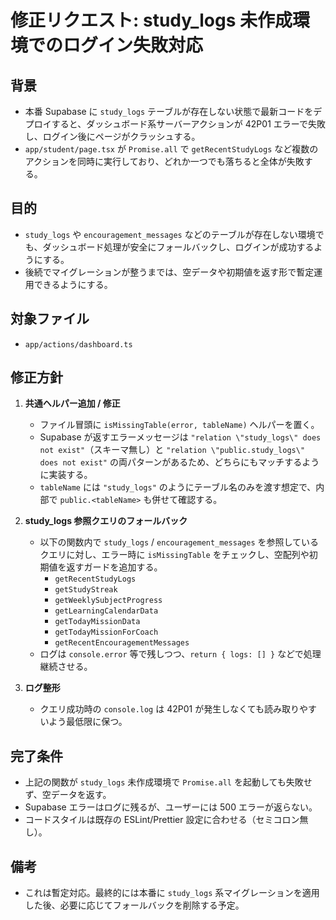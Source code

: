 # 修正リクエスト: study_logs 未作成環境でのログイン失敗対応

## 背景
- 本番 Supabase に `study_logs` テーブルが存在しない状態で最新コードをデプロイすると、ダッシュボード系サーバーアクションが 42P01 エラーで失敗し、ログイン後にページがクラッシュする。
- `app/student/page.tsx` が `Promise.all` で `getRecentStudyLogs` など複数のアクションを同時に実行しており、どれか一つでも落ちると全体が失敗する。

## 目的
- `study_logs` や `encouragement_messages` などのテーブルが存在しない環境でも、ダッシュボード処理が安全にフォールバックし、ログインが成功するようにする。
- 後続でマイグレーションが整うまでは、空データや初期値を返す形で暫定運用できるようにする。

## 対象ファイル
- `app/actions/dashboard.ts`

## 修正方針
1. **共通ヘルパー追加 / 修正**  
   - ファイル冒頭に `isMissingTable(error, tableName)` ヘルパーを置く。  
   - Supabase が返すエラーメッセージは `"relation \"study_logs\" does not exist"`（スキーマ無し）と `"relation \"public.study_logs\" does not exist"` の両パターンがあるため、どちらにもマッチするように実装する。  
   - `tableName` には `"study_logs"` のようにテーブル名のみを渡す想定で、内部で `public.<tableName>` も併せて確認する。

2. **study_logs 参照クエリのフォールバック**  
   - 以下の関数内で `study_logs` / `encouragement_messages` を参照しているクエリに対し、エラー時に `isMissingTable` をチェックし、空配列や初期値を返すガードを追加する。
     - `getRecentStudyLogs`
     - `getStudyStreak`
     - `getWeeklySubjectProgress`
     - `getLearningCalendarData`
     - `getTodayMissionData`
     - `getTodayMissionForCoach`
     - `getRecentEncouragementMessages`
   - ログは `console.error` 等で残しつつ、`return { logs: [] }` などで処理継続させる。

3. **ログ整形**  
   - クエリ成功時の `console.log` は 42P01 が発生しなくても読み取りやすいよう最低限に保つ。

## 完了条件
- 上記の関数が `study_logs` 未作成環境で `Promise.all` を起動しても失敗せず、空データを返す。
- Supabase エラーはログに残るが、ユーザーには 500 エラーが返らない。
- コードスタイルは既存の ESLint/Prettier 設定に合わせる（セミコロン無し）。

## 備考
- これは暫定対応。最終的には本番に `study_logs` 系マイグレーションを適用した後、必要に応じてフォールバックを削除する予定。
